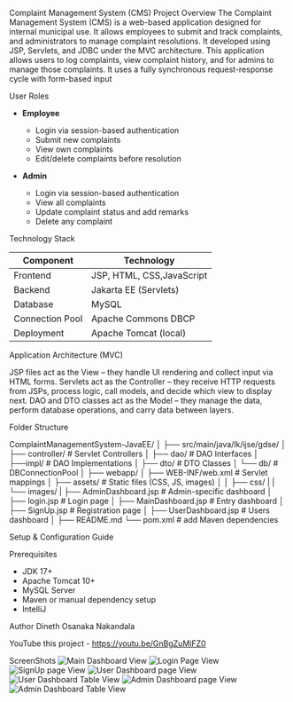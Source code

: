 Complaint Management System (CMS)
Project Overview
The Complaint Management System (CMS) is a web-based application designed for internal municipal use. It allows employees to submit and track complaints, and administrators to manage complaint resolutions. It developed using JSP, Servlets, and JDBC under the MVC architecture.
This application allows users to log complaints, view complaint history, and for admins to manage those complaints. It uses a fully synchronous request-response cycle with form-based input

User Roles

- **Employee**
  - Login via session-based authentication
  - Submit new complaints
  - View own complaints
  - Edit/delete complaints before resolution

- **Admin**
  - Login via session-based authentication
  - View all complaints
  - Update complaint status and add remarks
  - Delete any complaint

 Technology Stack

| Component      | Technology                |
|----------------|---------------------------|
| Frontend       | JSP, HTML, CSS,JavaScript |
| Backend        | Jakarta EE (Servlets)     |
| Database       | MySQL                     |
| Connection Pool| Apache Commons DBCP       |
| Deployment     | Apache Tomcat (local)     |

Application Architecture (MVC)

JSP files act as the View – they handle UI rendering and collect input via HTML forms.
Servlets act as the Controller – they receive HTTP requests from JSPs, process logic, call models, and decide which view to display next.
DAO and DTO classes act as the Model – they manage the data, perform database operations, and carry data between layers.

 Folder Structure

ComplaintManagementSystem-JavaEE/
│
├── src/main/java/lk/ijse/gdse/
│   ├── controller/           # Servlet Controllers
│   ├── dao/                  # DAO Interfaces
│        ├──impl/             # DAO Implementations
│   ├── dto/                  # DTO Classes
│   └── db/                   # DBConnectionPool
│
├── webapp/
│   ├── WEB-INF/web.xml       # Servlet mappings
│   ├── assets/               # Static files (CSS, JS, images)
│   │   ├── css/
|   |   └── images/
|   ├── AdminDashboard.jsp    # Admin-specific dashboard
│   ├── login.jsp             # Login page
│   ├── MainDashboard.jsp     # Entry dashboard
│   ├── SignUp.jsp            # Registration page
│   ├── UserDashboard.jsp     # Users dashboard
│
├── README.md
└── pom.xml                   # add Maven dependencies

Setup & Configuration Guide

Prerequisites

- JDK 17+
- Apache Tomcat 10+
- MySQL Server
- Maven or manual dependency setup
- IntelliJ

Author
Dineth Osanaka Nakandala

YouTube this project - https://youtu.be/GnBgZuMiFZ0

ScreenShots
![Main Dashboard View](screenshots/Maindashboard.png)
![Login Page View](screenshots/Loginpage.png)
![SignUp page View](screenshots/SignUppage.png)
![User Dashboard page View](screenshots/Userdashboard.png)
![User Dashboard Table View](screenshots/UserdashboardTable.png)
![Admin Dashboard page View](screenshots/Admindashboard.png)
![Admin Dashboard Table View](screenshots/AdmindashboardTable.png)




 

